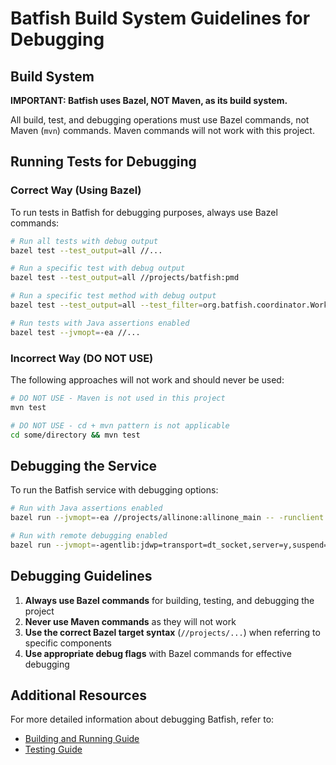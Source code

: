 # Batfish Build System Guidelines for Debugging

## Build System

**IMPORTANT: Batfish uses Bazel, NOT Maven, as its build system.**

All build, test, and debugging operations must use Bazel commands, not Maven (`mvn`) commands. Maven commands will not work with this project.

## Running Tests for Debugging

### Correct Way (Using Bazel)

To run tests in Batfish for debugging purposes, always use Bazel commands:

```bash
# Run all tests with debug output
bazel test --test_output=all //...

# Run a specific test with debug output
bazel test --test_output=all //projects/batfish:pmd

# Run a specific test method with debug output
bazel test --test_output=all --test_filter=org.batfish.coordinator.WorkMgrServiceTest#getNonExistNetwork$ -- //projects/coordinator:coordinator_tests

# Run tests with Java assertions enabled
bazel test --jvmopt=-ea //...
```

### Incorrect Way (DO NOT USE)

The following approaches will not work and should never be used:

```bash
# DO NOT USE - Maven is not used in this project
mvn test

# DO NOT USE - cd + mvn pattern is not applicable
cd some/directory && mvn test
```

## Debugging the Service

To run the Batfish service with debugging options:

```bash
# Run with Java assertions enabled
bazel run --jvmopt=-ea //projects/allinone:allinone_main -- -runclient false -coordinatorargs "-templatedirs $(git rev-parse --show-toplevel)/questions -containerslocation $(git rev-parse --show-toplevel)/containers"

# Run with remote debugging enabled
bazel run --jvmopt=-agentlib:jdwp=transport=dt_socket,server=y,suspend=n,address=5009 //projects/allinone:allinone_main -- -runclient false -coordinatorargs "-templatedirs $(git rev-parse --show-toplevel)/questions -containerslocation $(git rev-parse --show-toplevel)/containers"
```

## Debugging Guidelines

1. **Always use Bazel commands** for building, testing, and debugging the project
2. **Never use Maven commands** as they will not work
3. **Use the correct Bazel target syntax** (`//projects/...`) when referring to specific components
4. **Use appropriate debug flags** with Bazel commands for effective debugging

## Additional Resources

For more detailed information about debugging Batfish, refer to:

- [Building and Running Guide](../docs/building_and_running/README.md)
- [Testing Guide](../docs/development/testing_guide.md)
